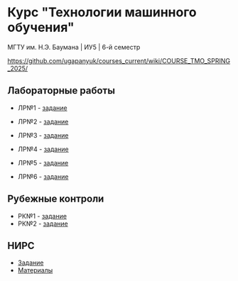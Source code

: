 # Курс "Технологии машинного обучения"

МГТУ им. Н.Э. Баумана | ИУ5 | 6-й семестр

https://github.com/ugapanyuk/courses_current/wiki/COURSE_TMO_SPRING_2025/

## Лабораторные работы

- ЛР№1 - [задание](https://github.com/ugapanyuk/courses_current/wiki/LAB_TMO__EDA_VISUALIZATION) 
- ЛР№2 - [задание](https://github.com/ugapanyuk/courses_current/wiki/LAB_TMO__MISSING) 
- ЛР№3 - [задание](https://github.com/ugapanyuk/courses_current/wiki/LAB_TMO__KNN) 
- ЛР№4 - [задание](https://github.com/ugapanyuk/courses_current/wiki/LAB_TMO_TREES) 
- ЛР№5 - [задание](https://github.com/ugapanyuk/courses_current/wiki/LAB_TMO_ENSEMBLES_1) 

- ЛР№6 - [задание](https://github.com/ugapanyuk/courses_current/wiki/LAB_TMO_ENSEMBLES_2) 

## Рубежные контроли

- РК№1 - [задание](https://github.com/ugapanyuk/courses_current/wiki/TMO_RK_1) 
- РК№2 - [задание](https://github.com/ugapanyuk/courses_current/wiki/TMO_RK_2) 

## НИРС

- [Задание](https://github.com/ugapanyuk/courses_current/wiki/TMO_NIRS)
- [Материалы](./nirs/)
